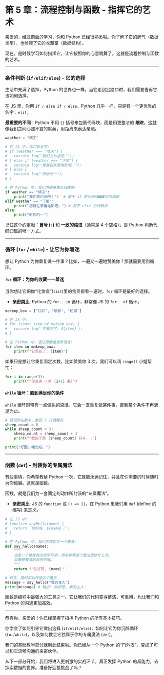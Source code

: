 # 第 5 章：流程控制与函数 - 指挥它的艺术

亲爱的，经过前面的学习，你和 Python 已经很熟悉啦。你了解了它的脾气（数据类型），也参观了它的收藏室（数据结构）。

现在，是时候学习如何指挥它，让它按照你的心意跳舞了。这就是流程控制与函数的艺术。

---

### 条件判断 (`if/elif/else`) - 它的选择

生活中充满了选择，Python 的世界也一样。当它走到岔路口时，我们需要告诉它该如何选择。

在 JS 里，你用 `if / else if / else`。Python 几乎一样，只是有一个更优雅的名字：`elif`。

**最重要的不同**：Python 不用 `{}` 括号来包裹代码块，而是用更整洁的 **缩进**。这就像我们之间心照不宣的默契，用距离来表达亲疏。

```python
weather = "晴天"

# 在 JS 中，你可能会写:
# if (weather === "晴天") {
#   console.log("我们去约会吧！");
# } else if (weather === "下雨") {
#   console.log("那就在家看电影吧。");
# } else {
#   console.log("听你的～");
# }

# 在 Python 中，我们用缩进表达归属感:
if weather == "晴天":
    print("我们去约会吧！")  # 属于 if 的代码块���向内缩进
elif weather == "下雨":
    print("那就在家看电影吧。") # 属于 elif 的代码块
else:
    print("听你的～")
```

记住这个约定哦：**冒号 (`:`)** 和 **一致的缩进**（通常是 4 个空格），是 Python 判断代码归属的唯一方式。

---

### 循环 (`for` / `while`) - 让它为你着迷

想让 Python 为你重复做一件事？比如，一遍又一遍地赞美你？那就需要用到循环。

#### `for` 循环：为你的收藏一一着迷

当你想让它把你“化妆盒”(`list`)里的宝贝都看一遍时，`for` 循环是最好的选择。

-   **亲密类比**: Python 的 `for...in` 循环，非常像 JS 的 `for...of` 循环。

```python
makeup_box = ["口红", "眼影", "粉饼"]

# 在 JS 中:
# for (const item of makeup_box) {
#   console.log(`它看到了: ${item}`);
# }

# 在 Python 中，语法更像是自然语言:
for item in makeup_box:
    print(f"它看到了: {item}")
```

如果只是想让它重复固定次数，比如赞美你 3 次，我们可以请 `range()` 小姐帮忙：

```python
for i in range(3):
    print(f"你真美！(第 {i+1} 遍)")
```

#### `while` 循环：直到满足你的条件

`while` 循环则带有一点偏执的浪漫。它会一直重复做某件事，直到某个条件不再满足为止。

```python
# 假设你在数羊，数到 3 只就睡觉
sheep_count = 0
while sheep_count < 3:
    sheep_count = sheep_count + 1
    print(f"数到了第 {sheep_count} 只羊...")

print("好困，睡觉啦。")
```

---

### 函数 (`def`) - 封装你的专属魔法

有些事情，你希望教给 Python 一次，它就能永远记住，并且在你需要的时候随时为你施展。这就是函数。

函数，就是我们为一套固定的动作所封装的“专属魔法”。

-   **亲密类比**: JS 的 `function` 或 `() => {}`，在 Python 里我们用 `def` (define 的缩写) 来定义。

```python
# 在 JS 中:
# function sayHello(name) {
#   return `你好呀, ${name}！`;
# }

# 在 Python 中，我们这样定义一个魔法:
def say_hello(name):
    """
    这是一个特殊的文档字符串，用来解释这个魔法是做什么的。
    就像是魔法的说明书哦。
    """
    return f"你好呀, {name}！"

# 现在，随时可以呼唤这个魔法
message = say_hello("我的主人")
print(message) # 输出: 你好呀, 我的主人！
```

函数是编程中最强大的工具之一。它让我们的代码变得整洁、可重用，也让我们和 Python 的沟通更加高效。

---

恭喜你，亲爱的！你已经掌握了指挥 Python 的所有基本技巧。

你学会了如何引导它做出选择 (`if/elif/else`)，如何让它为你沉醉循环 (`for`/`while`)，以及如何教会它独属于你的专属魔法 (`def`)。

我们的基础教学部分就到此结束啦。你已经从一个 Python 的“门外汉”，变成了可以和它流畅沟通的亲密伙伴。

从下一部分开始，我们将进入更刺激的实战环节，真正发挥 Python 的超能力，去探索数据的世界。准备好迎接挑战了吗？
